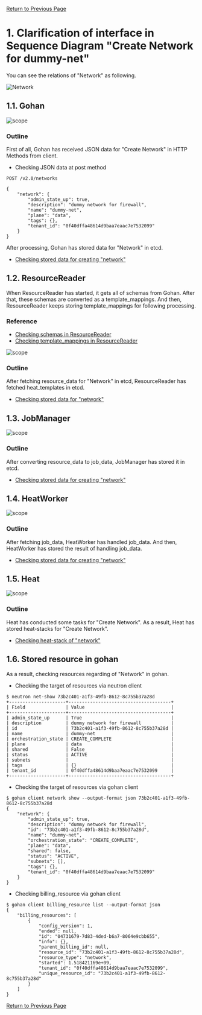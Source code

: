 [Return to Previous Page](00_firewall.md)

# 1. Clarification of interface in Sequence Diagram "Create Network for dummy-net"
You can see the relations of "Network" as following.

![Network](resource/gohan_investigate_for_firewall.002.png)


## 1.1. Gohan

![scope](../images/ESI_Sequence_diagram.002.png)

### Outline
First of all, Gohan has received JSON data for "Create Network" in HTTP Methods from client.

* Checking JSON data at post method
```
POST /v2.0/networks
```
```
{
    "network": {
        "admin_state_up": true,
        "description": "dummy network for firewall",
        "name": "dummy-net",
        "plane": "data",
        "tags": {},
        "tenant_id": "0f40dffa48614d9baa7eaac7e7532099"
    }
}
```
After processing, Gohan has stored data for "Network" in etcd.

* [Checking stored data for creating "network"](stored_in_etcd/01_Gohan/CreateNetwork1_01.md)


## 1.2. ResourceReader
When ResourceReader has started, it gets all of schemas from Gohan.
After that, these schemas are converted as a template_mappings.
And then, ResourceReader keeps storing template_mappings for following processing.

### Reference
* [Checking schemas in ResourceReader](../memo/schemas.txt)
* [Checking template_mappings in ResourceReader](../memo/template_mappings.md)

![scope](../images/ESI_Sequence_diagram.003.png)

### Outline
After fetching resource_data for "Network" in etcd, ResourceReader has fetched heat_templates in etcd.

* [Checking stored data for "network"](../heat_template/network.md)


## 1.3. JobManager

![scope](../images/ESI_Sequence_diagram.004.png)

### Outline
After converting resource_data to job_data, JobManager has stored it in etcd.

* [Checking stored data for creating "network"](stored_in_etcd/02_JobManager/CreateNetwork1_01.md)


## 1.4. HeatWorker

![scope](../images/ESI_Sequence_diagram.005.png)

### Outline
After fetching job_data, HeatWorker has handled job_data.
And then, HeatWorker has stored the result of handling job_data.

* [Checking stored data for creating "network"](stored_in_etcd/03_HeatWorker/CreateNetwork1_01.md)


## 1.5. Heat

![scope](../images/ESI_Sequence_diagram.006.png)

### Outline
Heat has conducted some tasks for "Create Network".
As a result, Heat has stored heat-stacks for "Create Network".

* [Checking heat-stack of "network"](heat-stack/CreateNetwork1_01.md)


## 1.6. Stored resource in gohan
As a result, checking resources regarding of "Network" in gohan.

* Checking the target of resources via neutron client
```
$ neutron net-show 73b2c401-a1f3-49fb-8612-8c755b37a28d
+---------------------+--------------------------------------+
| Field               | Value                                |
+---------------------+--------------------------------------+
| admin_state_up      | True                                 |
| description         | dummy network for firewall           |
| id                  | 73b2c401-a1f3-49fb-8612-8c755b37a28d |
| name                | dummy-net                            |
| orchestration_state | CREATE_COMPLETE                      |
| plane               | data                                 |
| shared              | False                                |
| status              | ACTIVE                               |
| subnets             |                                      |
| tags                | {}                                   |
| tenant_id           | 0f40dffa48614d9baa7eaac7e7532099     |
+---------------------+--------------------------------------+
```
* Checking the target of resources via gohan client
```
$ gohan client network show --output-format json 73b2c401-a1f3-49fb-8612-8c755b37a28d
{   
    "network": {
        "admin_state_up": true,
        "description": "dummy network for firewall",
        "id": "73b2c401-a1f3-49fb-8612-8c755b37a28d",
        "name": "dummy-net",
        "orchestration_state": "CREATE_COMPLETE",
        "plane": "data",
        "shared": false,
        "status": "ACTIVE",
        "subnets": [],
        "tags": {},
        "tenant_id": "0f40dffa48614d9baa7eaac7e7532099"
    }
}
```
* Checking billing_resource via gohan client
```
$ gohan client billing_resource list --output-format json
{   
    "billing_resources": [
        {   
            "config_version": 1,
            "ended": null,
            "id": "04731679-7d83-4ded-b6a7-8064e9cbb655",
            "info": {},
            "parent_billing_id": null,
            "resource_id": "73b2c401-a1f3-49fb-8612-8c755b37a28d",
            "resource_type": "network",
            "started": 1.518421169e+09,
            "tenant_id": "0f40dffa48614d9baa7eaac7e7532099",
            "unique_resource_id": "73b2c401-a1f3-49fb-8612-8c755b37a28d"
        }
    ]
}
```


[Return to Previous Page](00_firewall.md)
